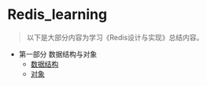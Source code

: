 # Redis_learning

> 以下是大部分内容为学习《Redis设计与实现》总结内容。

+ 第一部分 数据结构与对象
  + [数据结构](https://github.com/yanchaowei/Redis_learning/blob/master/doc/%E7%AC%AC%E4%B8%80%E9%83%A8%E5%88%86%20%E6%95%B0%E6%8D%AE%E7%BB%93%E6%9E%84%E4%B8%8E%E5%AF%B9%E8%B1%A1/%E6%95%B0%E6%8D%AE%E7%BB%93%E6%9E%84.md)
  + [对象](https://github.com/yanchaowei/Redis_learning/blob/master/doc/%E7%AC%AC%E4%B8%80%E9%83%A8%E5%88%86%20%E6%95%B0%E6%8D%AE%E7%BB%93%E6%9E%84%E4%B8%8E%E5%AF%B9%E8%B1%A1/%E5%AF%B9%E8%B1%A1.md)

